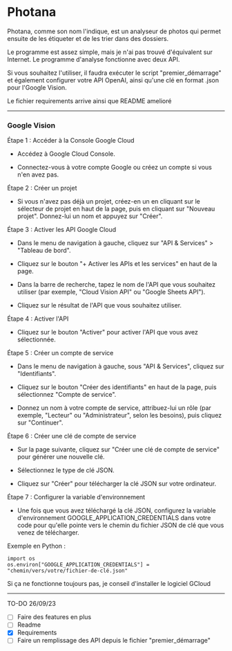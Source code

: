 # Photana

Photana, comme son nom l'indique, est un analyseur de photos qui permet ensuite de les étiqueter et de les trier dans des dossiers.

Le programme est assez simple, mais je n'ai pas trouvé d'équivalent sur Internet. Le programme d'analyse fonctionne avec deux API.

Si vous souhaitez l'utiliser, il faudra exécuter le script "premier_démarrage" et également configurer votre API OpenAI, ainsi qu'une clé en format .json pour l'Google Vision.

Le fichier requirements arrive ainsi que README amelioré

---
### Google Vision

Étape 1 : Accéder à la Console Google Cloud

  - Accédez à Google Cloud Console.
  
  - Connectez-vous à votre compte Google ou créez un compte si vous n'en avez pas.

Étape 2 : Créer un projet

  - Si vous n'avez pas déjà un projet, créez-en un en cliquant sur le sélecteur de projet en haut de la page, puis en cliquant sur "Nouveau projet". Donnez-lui un nom et appuyez   sur "Créer".
  
Étape 3 : Activer les API Google Cloud

  - Dans le menu de navigation à gauche, cliquez sur "API & Services" > "Tableau de bord".
  
  - Cliquez sur le bouton "+ Activer les APIs et les services" en haut de la page.
  
  - Dans la barre de recherche, tapez le nom de l'API que vous souhaitez utiliser (par exemple, "Cloud Vision API" ou "Google Sheets API").
  
  - Cliquez sur le résultat de l'API que vous souhaitez utiliser.

Étape 4 : Activer l'API

  - Cliquez sur le bouton "Activer" pour activer l'API que vous avez sélectionnée.

Étape 5 : Créer un compte de service

  - Dans le menu de navigation à gauche, sous "API & Services", cliquez sur "Identifiants".
  
  - Cliquez sur le bouton "Créer des identifiants" en haut de la page, puis sélectionnez "Compte de service".
  
  - Donnez un nom à votre compte de service, attribuez-lui un rôle (par exemple, "Lecteur" ou "Administrateur", selon les besoins), puis cliquez sur "Continuer".

Étape 6 : Créer une clé de compte de service

  - Sur la page suivante, cliquez sur "Créer une clé de compte de service" pour générer une nouvelle clé.
  
  - Sélectionnez le type de clé JSON.
  
  - Cliquez sur "Créer" pour télécharger la clé JSON sur votre ordinateur.

Étape 7 : Configurer la variable d'environnement
  
  - Une fois que vous avez téléchargé la clé JSON, configurez la variable d'environnement GOOGLE_APPLICATION_CREDENTIALS dans votre code pour qu'elle pointe vers le chemin du      fichier JSON de clé que vous venez de télécharger.
  
Exemple en Python :
```
import os
os.environ["GOOGLE_APPLICATION_CREDENTIALS"] = "chemin/vers/votre/fichier-de-clé.json"
```

Si ça ne fonctionne toujours pas, je conseil d'installer le logiciel GCloud

---
TO-DO 26/09/23
- [ ] Faire des features en plus 
- [ ] Readme
- [X] Requirements
- [ ] Faire un remplissage des API depuis le fichier "premier_démarrage"
